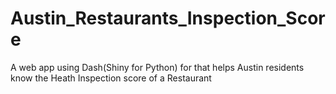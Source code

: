 # Austin_Restaurants_Inspection_Score
A web app using Dash(Shiny for Python) for that helps Austin residents know the Heath Inspection score of a Restaurant
